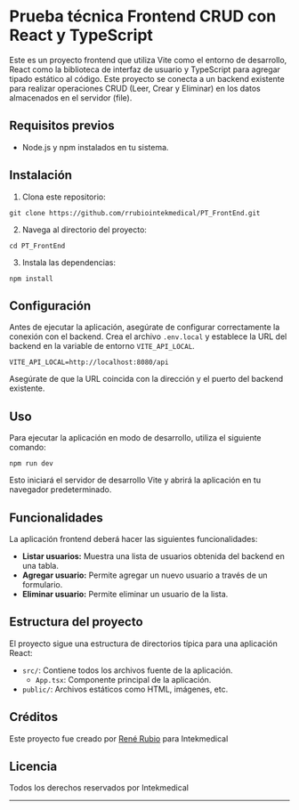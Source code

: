 # Prueba técnica Frontend CRUD con React y TypeScript

Este es un proyecto frontend que utiliza Vite como el entorno de desarrollo, React como la biblioteca de interfaz de usuario y TypeScript para agregar tipado estático al código. Este proyecto se conecta a un backend existente para realizar operaciones CRUD (Leer, Crear y Eliminar) en los datos almacenados en el servidor (file).

## Requisitos previos

- Node.js y npm instalados en tu sistema.

## Instalación

1. Clona este repositorio:

```
git clone https://github.com/rrubiointekmedical/PT_FrontEnd.git
```

2. Navega al directorio del proyecto:

```
cd PT_FrontEnd
```

3. Instala las dependencias:

```
npm install
```

## Configuración

Antes de ejecutar la aplicación, asegúrate de configurar correctamente la conexión con el backend. Crea el archivo `.env.local` y establece la URL del backend en la variable de entorno `VITE_API_LOCAL`.

```
VITE_API_LOCAL=http://localhost:8080/api
```

Asegúrate de que la URL coincida con la dirección y el puerto del backend existente.

## Uso

Para ejecutar la aplicación en modo de desarrollo, utiliza el siguiente comando:

```
npm run dev
```

Esto iniciará el servidor de desarrollo Vite y abrirá la aplicación en tu navegador predeterminado.

## Funcionalidades

La aplicación frontend deberá hacer las siguientes funcionalidades:

- **Listar usuarios:** Muestra una lista de usuarios obtenida del backend en una tabla.
- **Agregar usuario:** Permite agregar un nuevo usuario a través de un formulario.
- **Eliminar usuario:** Permite eliminar un usuario de la lista.

## Estructura del proyecto

El proyecto sigue una estructura de directorios típica para una aplicación React:

- `src/`: Contiene todos los archivos fuente de la aplicación.
  - `App.tsx`: Componente principal de la aplicación.
- `public/`: Archivos estáticos como HTML, imágenes, etc.

## Créditos

Este proyecto fue creado por [René Rubio](https://github.com/rrubiointekmedical) para Intekmedical

## Licencia

Todos los derechos reservados por Intekmedical

---

